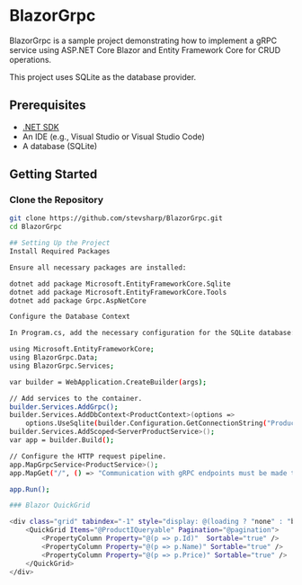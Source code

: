 # BlazorGrpc

BlazorGrpc is a sample project demonstrating how to implement a gRPC service using ASP.NET Core Blazor and Entity Framework Core for CRUD operations. 

This project uses SQLite as the database provider.

## Prerequisites

- [.NET SDK](https://dotnet.microsoft.com/download)
- An IDE (e.g., Visual Studio or Visual Studio Code)
- A database (SQLite)

## Getting Started

### Clone the Repository

```bash
git clone https://github.com/stevsharp/BlazorGrpc.git
cd BlazorGrpc

## Setting Up the Project
Install Required Packages

Ensure all necessary packages are installed:

dotnet add package Microsoft.EntityFrameworkCore.Sqlite
dotnet add package Microsoft.EntityFrameworkCore.Tools
dotnet add package Grpc.AspNetCore

Configure the Database Context

In Program.cs, add the necessary configuration for the SQLite database:

using Microsoft.EntityFrameworkCore;
using BlazorGrpc.Data;
using BlazorGrpc.Services;

var builder = WebApplication.CreateBuilder(args);

// Add services to the container.
builder.Services.AddGrpc();
builder.Services.AddDbContext<ProductContext>(options =>
    options.UseSqlite(builder.Configuration.GetConnectionString("ProductContext") ?? "Data Source=products.db"));
builder.Services.AddScoped<ServerProductService>();
var app = builder.Build();

// Configure the HTTP request pipeline.
app.MapGrpcService<ProductService>();
app.MapGet("/", () => "Communication with gRPC endpoints must be made through a gRPC client.");

app.Run();

### Blazor QuickGrid

<div class="grid" tabindex="-1" style="display: @(loading ? "none" : "block")">
    <QuickGrid Items="@ProductIQueryable" Pagination="@pagination">
        <PropertyColumn Property="@(p => p.Id)"  Sortable="true" />
        <PropertyColumn Property="@(p => p.Name)" Sortable="true" />
        <PropertyColumn Property="@(p => p.Price)" Sortable="true" />
    </QuickGrid>
</div>
